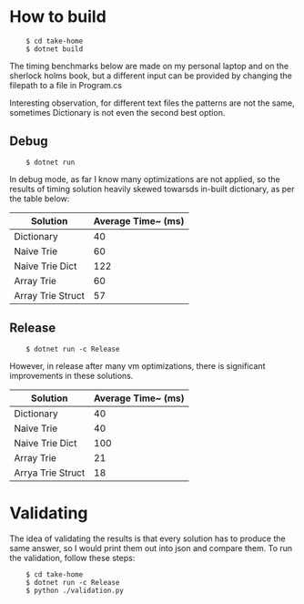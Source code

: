 ﻿# How to build
```console
    $ cd take-home
    $ dotnet build
```
The timing benchmarks below are made on my personal laptop and on the sherlock holms book, 
but a different input can be provided by changing the filepath to a file in Program.cs

Interesting observation, for different text files the patterns are not the same, 
sometimes Dictionary is not even the second best option.

## Debug
```console
    $ dotnet run
```
In debug mode, 
as far I know many optimizations are not applied, 
so the results of timing solution heavily skewed towarsds in-built dictionary,
as per the table below:

| Solution            | Average Time~ (ms) |
|---------------------|--------------------|
| Dictionary          | 40                 |
| Naive Trie          | 60                 |
| Naive Trie Dict     | 122                |
| Array Trie          | 60                 |
| Array Trie Struct   | 57                 | 

## Release
```console
    $ dotnet run -c Release
```
However, in release after many vm optimizations,
there is significant improvements in these solutions.

| Solution          | Average Time~ (ms) |
|-------------------|--------------------|
| Dictionary        | 40                 |
| Naive Trie        | 40                 |
| Naive Trie Dict   | 100                |
| Array Trie        | 21                 |
| Arrya Trie Struct | 18                 |

# Validating
The idea of validating the results is that every solution has to produce the same answer,
so I would print them out into json and compare them.
To run the validation, follow these steps:
```console
    $ cd take-home
    $ dotnet run -c Release
    $ python ./validation.py
```